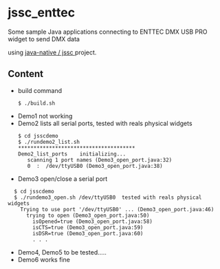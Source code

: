 # jssc_enttec

Some sample Java applications connecting to ENTTEC DMX USB PRO widget to send DMX data

using [ java-native / jssc ](https://github.com/java-native/jssc) project.

## Content
- build command
  ```
  $ ./build.sh
  ```
- Demo1 not working
- Demo2 lists all serial ports, tested with reals physical widgets
  ```
  $ cd jsscdemo
  $ ./rundemo2_list.sh
  **************************************
  Demo2_list_ports    initializing...
     scanning 1 port names (Demo3_open_port.java:32)
     0  :  /dev/ttyUSB0 (Demo3_open_port.java:38)
  ```
- Demo3 open/close a serial port

```
  $ cd jsscdemo
  $ ./rundemo3_open.sh /dev/ttyUSB0  tested with reals physical widgets
    Trying to use port '/dev/ttyUSB0' ... (Demo3_open_port.java:46)
      trying to open (Demo3_open_port.java:50)
        isOpened=true (Demo3_open_port.java:58)
        isCTS=true (Demo3_open_port.java:59)
        isDSR=true (Demo3_open_port.java:60)
        . . .
```
- Demo4, Demo5  to be tested.....
- Demo6 works fine
